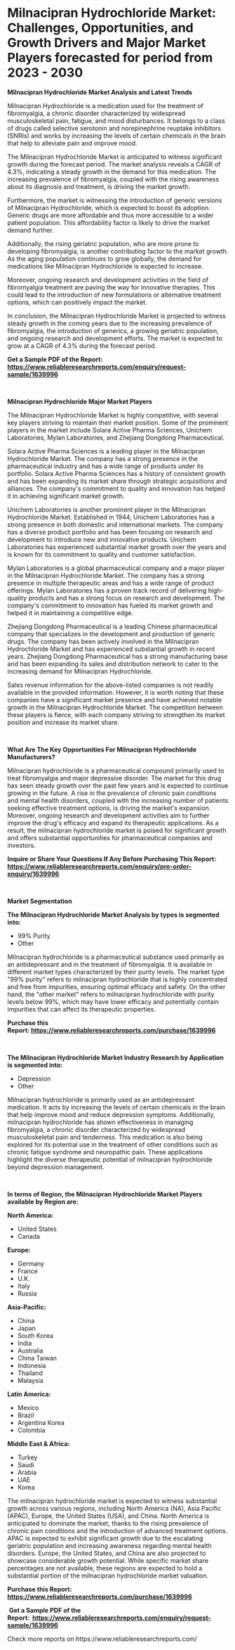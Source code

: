 <p><h1>Milnacipran Hydrochloride Market: Challenges, Opportunities, and Growth Drivers and Major Market Players forecasted for period from 2023 - 2030</h1></p><p><strong>Milnacipran Hydrochloride Market Analysis and Latest Trends</strong></p>
<p><p>Milnacipran Hydrochloride is a medication used for the treatment of fibromyalgia, a chronic disorder characterized by widespread musculoskeletal pain, fatigue, and mood disturbances. It belongs to a class of drugs called selective serotonin and norepinephrine reuptake inhibitors (SNRIs) and works by increasing the levels of certain chemicals in the brain that help to alleviate pain and improve mood.</p><p>The Milnacipran Hydrochloride Market is anticipated to witness significant growth during the forecast period. The market analysis reveals a CAGR of 4.3%, indicating a steady growth in the demand for this medication. The increasing prevalence of fibromyalgia, coupled with the rising awareness about its diagnosis and treatment, is driving the market growth.</p><p>Furthermore, the market is witnessing the introduction of generic versions of Milnacipran Hydrochloride, which is expected to boost its adoption. Generic drugs are more affordable and thus more accessible to a wider patient population. This affordability factor is likely to drive the market demand further.</p><p>Additionally, the rising geriatric population, who are more prone to developing fibromyalgia, is another contributing factor to the market growth. As the aging population continues to grow globally, the demand for medications like Milnacipran Hydrochloride is expected to increase.</p><p>Moreover, ongoing research and development activities in the field of fibromyalgia treatment are paving the way for innovative therapies. This could lead to the introduction of new formulations or alternative treatment options, which can positively impact the market.</p><p>In conclusion, the Milnacipran Hydrochloride Market is projected to witness steady growth in the coming years due to the increasing prevalence of fibromyalgia, the introduction of generics, a growing geriatric population, and ongoing research and development efforts. The market is expected to grow at a CAGR of 4.3% during the forecast period.</p></p>
<p><strong>Get a Sample PDF of the Report:&nbsp; <a href="https://www.reliableresearchreports.com/enquiry/request-sample/1639996">https://www.reliableresearchreports.com/enquiry/request-sample/1639996</a></strong></p>
<p>&nbsp;</p>
<p><strong>Milnacipran Hydrochloride Major Market Players</strong></p>
<p><p>The Milnacipran Hydrochloride Market is highly competitive, with several key players striving to maintain their market position. Some of the prominent players in the market include Solara Active Pharma Sciences, Unichem Laboratories, Mylan Laboratories, and Zhejiang Dongdong Pharmaceutical.</p><p>Solara Active Pharma Sciences is a leading player in the Milnacipran Hydrochloride Market. The company has a strong presence in the pharmaceutical industry and has a wide range of products under its portfolio. Solara Active Pharma Sciences has a history of consistent growth and has been expanding its market share through strategic acquisitions and alliances. The company's commitment to quality and innovation has helped it in achieving significant market growth.</p><p>Unichem Laboratories is another prominent player in the Milnacipran Hydrochloride Market. Established in 1944, Unichem Laboratories has a strong presence in both domestic and international markets. The company has a diverse product portfolio and has been focusing on research and development to introduce new and innovative products. Unichem Laboratories has experienced substantial market growth over the years and is known for its commitment to quality and customer satisfaction.</p><p>Mylan Laboratories is a global pharmaceutical company and a major player in the Milnacipran Hydrochloride Market. The company has a strong presence in multiple therapeutic areas and has a wide range of product offerings. Mylan Laboratories has a proven track record of delivering high-quality products and has a strong focus on research and development. The company's commitment to innovation has fueled its market growth and helped it in maintaining a competitive edge.</p><p>Zhejiang Dongdong Pharmaceutical is a leading Chinese pharmaceutical company that specializes in the development and production of generic drugs. The company has been actively involved in the Milnacipran Hydrochloride Market and has experienced substantial growth in recent years. Zhejiang Dongdong Pharmaceutical has a strong manufacturing base and has been expanding its sales and distribution network to cater to the increasing demand for Milnacipran Hydrochloride.</p><p>Sales revenue information for the above-listed companies is not readily available in the provided information. However, it is worth noting that these companies have a significant market presence and have achieved notable growth in the Milnacipran Hydrochloride Market. The competition between these players is fierce, with each company striving to strengthen its market position and increase its market share.</p></p>
<p>&nbsp;</p>
<p><strong>What Are The Key Opportunities For Milnacipran Hydrochloride Manufacturers?</strong></p>
<p><p>Milnacipran hydrochloride is a pharmaceutical compound primarily used to treat fibromyalgia and major depressive disorder. The market for this drug has seen steady growth over the past few years and is expected to continue growing in the future. A rise in the prevalence of chronic pain conditions and mental health disorders, coupled with the increasing number of patients seeking effective treatment options, is driving the market's expansion. Moreover, ongoing research and development activities aim to further improve the drug's efficacy and expand its therapeutic applications. As a result, the milnacipran hydrochloride market is poised for significant growth and offers substantial opportunities for pharmaceutical companies and investors.</p></p>
<p><strong>Inquire or Share Your Questions If Any Before Purchasing This Report: <a href="https://www.reliableresearchreports.com/enquiry/pre-order-enquiry/1639996">https://www.reliableresearchreports.com/enquiry/pre-order-enquiry/1639996</a></strong></p>
<p>&nbsp;</p>
<p><strong>Market Segmentation</strong></p>
<p><strong>The Milnacipran Hydrochloride Market Analysis by types is segmented into:</strong></p>
<p><ul><li>99% Purity</li><li>Other</li></ul></p>
<p><p>Milnacipran hydrochloride is a pharmaceutical substance used primarily as an antidepressant and in the treatment of fibromyalgia. It is available in different market types characterized by their purity levels. The market type "99% purity" refers to milnacipran hydrochloride that is highly concentrated and free from impurities, ensuring optimal efficacy and safety. On the other hand, the "other market" refers to milnacipran hydrochloride with purity levels below 99%, which may have lower efficacy and potentially contain impurities that can affect its therapeutic properties.</p></p>
<p><strong>Purchase this Report:&nbsp;<a href="https://www.reliableresearchreports.com/purchase/1639996">https://www.reliableresearchreports.com/purchase/1639996</a></strong></p>
<p>&nbsp;</p>
<p><strong>The Milnacipran Hydrochloride Market Industry Research by Application is segmented into:</strong></p>
<p><ul><li>Depression</li><li>Other</li></ul></p>
<p><p>Milnacipran hydrochloride is primarily used as an antidepressant medication. It acts by increasing the levels of certain chemicals in the brain that help improve mood and reduce depression symptoms. Additionally, milnacipran hydrochloride has shown effectiveness in managing fibromyalgia, a chronic disorder characterized by widespread musculoskeletal pain and tenderness. This medication is also being explored for its potential use in the treatment of other conditions such as chronic fatigue syndrome and neuropathic pain. These applications highlight the diverse therapeutic potential of milnacipran hydrochloride beyond depression management.</p></p>
<p>&nbsp;</p>
<p><strong>In terms of Region, the Milnacipran Hydrochloride Market Players available by Region are:</strong></p>
<p>
    <p> <strong> North America: </strong>
        <ul>
            <li>United States</li>
            <li>Canada</li>
        </ul>
        </p> 
    <p> <strong> Europe: </strong>
        <ul>
            <li>Germany</li>
            <li>France</li>
            <li>U.K.</li>
            <li>Italy</li>
            <li>Russia</li>
        </ul>
        </p> 
    <p> <strong> Asia-Pacific: </strong>
        <ul>
            <li>China</li>
            <li>Japan</li>
            <li>South Korea</li>
            <li>India</li>
            <li>Australia</li>
            <li>China Taiwan</li>
            <li>Indonesia</li>
            <li>Thailand</li>
            <li>Malaysia</li>
        </ul>
        </p> 
    <p> <strong> Latin America: </strong>
        <ul>
            <li>Mexico</li>
            <li>Brazil</li>
            <li>Argentina Korea</li>
            <li>Colombia</li>
        </ul>
        </p> 
    <p> <strong> Middle East & Africa: </strong>
        <ul>
            <li>Turkey</li>
            <li>Saudi</li>
            <li>Arabia</li>
            <li>UAE</li>
            <li>Korea</li>
        </ul>
    </p>
    </p>
<p><p>The milnacipran hydrochloride market is expected to witness substantial growth across various regions, including North America (NA), Asia Pacific (APAC), Europe, the United States (USA), and China. North America is anticipated to dominate the market, thanks to the rising prevalence of chronic pain conditions and the introduction of advanced treatment options. APAC is expected to exhibit significant growth due to the escalating geriatric population and increasing awareness regarding mental health disorders. Europe, the United States, and China are also projected to showcase considerable growth potential. While specific market share percentages are not available, these regions are expected to hold a substantial portion of the milnacipran hydrochloride market valuation.</p></p>
<p><strong>Purchase this Report: <a href="https://www.reliableresearchreports.com/purchase/1639996">https://www.reliableresearchreports.com/purchase/1639996</a></strong></p>
<p>&nbsp;<strong>Get a Sample PDF of the Report:&nbsp;&nbsp;<a href="https://www.reliableresearchreports.com/enquiry/request-sample/1639996">https://www.reliableresearchreports.com/enquiry/request-sample/1639996</a></strong></p>
<p><strong></strong></p>
<p>Check more reports on https://www.reliableresearchreports.com/</p>